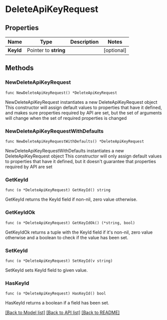 # DeleteApiKeyRequest

## Properties

Name | Type | Description | Notes
------------ | ------------- | ------------- | -------------
**KeyId** | Pointer to **string** |  | [optional] 

## Methods

### NewDeleteApiKeyRequest

`func NewDeleteApiKeyRequest() *DeleteApiKeyRequest`

NewDeleteApiKeyRequest instantiates a new DeleteApiKeyRequest object
This constructor will assign default values to properties that have it defined,
and makes sure properties required by API are set, but the set of arguments
will change when the set of required properties is changed

### NewDeleteApiKeyRequestWithDefaults

`func NewDeleteApiKeyRequestWithDefaults() *DeleteApiKeyRequest`

NewDeleteApiKeyRequestWithDefaults instantiates a new DeleteApiKeyRequest object
This constructor will only assign default values to properties that have it defined,
but it doesn't guarantee that properties required by API are set

### GetKeyId

`func (o *DeleteApiKeyRequest) GetKeyId() string`

GetKeyId returns the KeyId field if non-nil, zero value otherwise.

### GetKeyIdOk

`func (o *DeleteApiKeyRequest) GetKeyIdOk() (*string, bool)`

GetKeyIdOk returns a tuple with the KeyId field if it's non-nil, zero value otherwise
and a boolean to check if the value has been set.

### SetKeyId

`func (o *DeleteApiKeyRequest) SetKeyId(v string)`

SetKeyId sets KeyId field to given value.

### HasKeyId

`func (o *DeleteApiKeyRequest) HasKeyId() bool`

HasKeyId returns a boolean if a field has been set.


[[Back to Model list]](../README.md#documentation-for-models) [[Back to API list]](../README.md#documentation-for-api-endpoints) [[Back to README]](../README.md)


